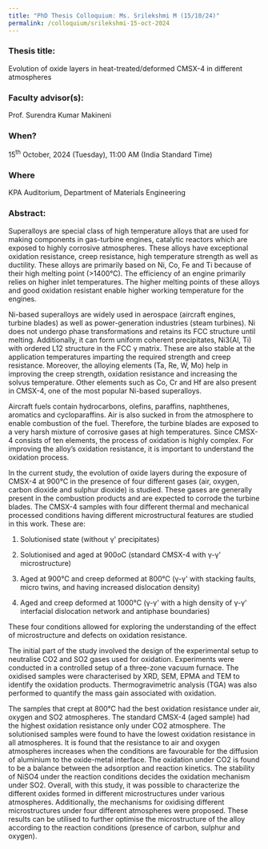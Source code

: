 ```yaml
---
title: "PhD Thesis Colloquium: Ms. Srilekshmi M (15/10/24)"
permalink: /colloquium/srilekshmi-15-oct-2024
---
```

### Thesis title:
Evolution of oxide layers in heat-treated/deformed CMSX-4 in different  atmospheres

### Faculty advisor(s):
Prof. Surendra Kumar Makineni

### When?
15<sup>th</sup> October, 2024 (Tuesday), 11:00 AM (India Standard Time)

### Where
KPA Auditorium, Department of Materials Engineering

### Abstract:
Superalloys are special class of high temperature alloys that are used  for making components in gas-turbine engines, catalytic reactors which  are exposed to highly corrosive atmospheres. These alloys have  exceptional oxidation resistance, creep resistance, high temperature  strength as well as ductility. These alloys are primarily based on Ni,  Co, Fe and Ti because of their high melting point (>1400°C). The  efficiency of an engine primarily relies on higher inlet temperatures.  The higher melting points of these alloys and good oxidation resistant  enable higher working temperature for the engines.

 Ni-based superalloys are widely used in aerospace (aircraft engines,  turbine blades) as well as power-generation industries (steam turbines).  Ni does not undergo phase transformations and retains its FCC structure  until melting. Additionally, it can form uniform coherent precipitates,  Ni3(Al, Ti) with ordered L12 structure in the FCC γ matrix. These are  also stable at the application temperatures imparting the required  strength and creep resistance. Moreover, the alloying elements (Ta, Re,  W, Mo) help in improving the creep strength, oxidation resistance and  increasing the solvus temperature. Other elements such as Co, Cr and Hf  are also present in CMSX-4, one of the most popular Ni-based  superalloys.

 Aircraft fuels contain hydrocarbons, olefins, paraffins, naphthenes,  aromatics and cycloparaffins. Air is also sucked in from the atmosphere  to enable combustion of the fuel. Therefore, the turbine blades are  exposed to a very harsh mixture of corrosive gases at high temperatures.  Since CMSX-4 consists of ten elements, the process of oxidation is  highly complex. For improving the alloy’s oxidation resistance, it is  important to understand the oxidation process.

 In the current study, the evolution of oxide layers during the exposure  of CMSX-4 at 900°C in the presence of four different gases (air, oxygen,  carbon dioxide and sulphur dioxide) is studied. These gases are  generally present in the combustion products and are expected to corrode  the turbine blades. The CMSX-4 samples with four different thermal and  mechanical processed conditions having different microstructural  features are studied in this work. These are:

 1. Solutionised state (without γ' precipitates)

 2. Solutionised and aged at 900oC (standard CMSX-4 with γ-γ'  microstructure)

 3. Aged at 900°C and creep deformed at 800°C (γ-γ' with stacking faults,  micro twins, and having increased dislocation density)

 4. Aged and creep deformed at 1000°C (γ-γ' with a high density of γ-γ'  interfacial dislocation network and antiphase boundaries)

 These four conditions allowed for exploring the understanding of the  effect of microstructure and defects on oxidation resistance.

 The initial part of the study involved the design of the experimental  setup to neutralise CO2 and SO2 gases used for oxidation. Experiments  were conducted in a controlled setup of a three-zone vacuum furnace. The  oxidised samples were characterised by XRD, SEM, EPMA and TEM to  identify the oxidation products. Thermogravimetric analysis (TGA) was  also performed to quantify the mass gain associated with oxidation.

 The samples that crept at 800°C had the best oxidation resistance under  air, oxygen and SO2 atmospheres. The standard CMSX-4 (aged sample) had  the highest oxidation resistance only under CO2 atmosphere. The solutionised samples were found to have the lowest oxidation resistance  in all atmospheres. It is found that the resistance to air and oxygen  atmospheres increases when the conditions are favourable for the  diffusion of aluminium to the oxide-metal interface. The oxidation under  CO2 is found to be a balance between the adsorption and reaction  kinetics. The stability of NiSO4 under the reaction conditions decides  the oxidation mechanism under SO2. Overall, with this study, it was  possible to characterize the different oxides formed in different  microstructures under various atmospheres. Additionally, the mechanisms  for oxidising different microstructures under four different atmospheres  were proposed. These results can be utilised to further optimise the  microstructure of the alloy according to the reaction conditions  (presence of carbon, sulphur and oxygen).